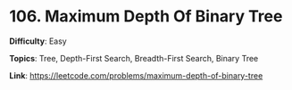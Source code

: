# 106. Maximum Depth Of Binary Tree

**Difficulty**: Easy

**Topics**: Tree, Depth-First Search, Breadth-First Search, Binary Tree

**Link**: https://leetcode.com/problems/maximum-depth-of-binary-tree
